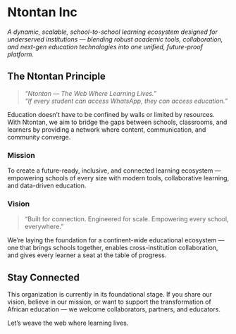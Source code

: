 # Ntontan Inc

*A dynamic, scalable, school-to-school learning ecosystem designed for underserved institutions — blending robust academic tools, collaboration, and next-gen education technologies into one unified, future-proof platform.*


## The Ntontan Principle

> *“Ntontan — The Web Where Learning Lives.”*  
> *“If every student can access WhatsApp, they can access education.”*

Education doesn’t have to be confined by walls or limited by resources. With Ntontan, we aim to bridge the gaps between schools, classrooms, and learners by providing a network where content, communication, and community converge.


### Mission

To create a future-ready, inclusive, and connected learning ecosystem — empowering schools of every size with modern tools, collaborative learning, and data-driven education.


### Vision

> “Built for connection. Engineered for scale. Empowering every school, everywhere.”

We’re laying the foundation for a continent-wide educational ecosystem — one that brings schools together, enables cross-institution collaboration, and gives every learner a seat at the table of progress.



## Stay Connected

This organization is currently in its foundational stage. If you share our vision, believe in our mission, or want to support the transformation of African education — we welcome collaborators, partners, and educators.

Let’s weave the web where learning lives.

